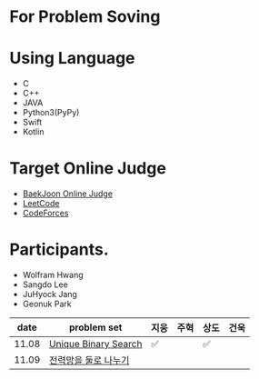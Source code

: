 # For Problem Soving

# Using Language
- C
- C++
- JAVA
- Python3(PyPy)
- Swift
- Kotlin

# Target Online Judge
- [BaekJoon Online Judge](https://www.acmicpc.net/)
- [LeetCode](https://leetcode.com/)
- [CodeForces](https://codeforces.com/)

# Participants.
- Wolfram Hwang
- Sangdo Lee
- JuHyock Jang
- Geonuk Park



| date       | problem set                                                  | 지웅 | 주혁 | 상도 |  건욱 | 
| ---------- | ------------------------------------------------------------ | --- | ---- | ---- | ---- | 
| 11.08      | [Unique Binary Search](https://leetcode.com/problems/unique-binary-search-trees/)   | ✅ | |✅ |  | 
| 11.09      | [전력망을 둘로 나누기](https://programmers.co.kr/learn/courses/30/lessons/86971)   |  | | |  | 
